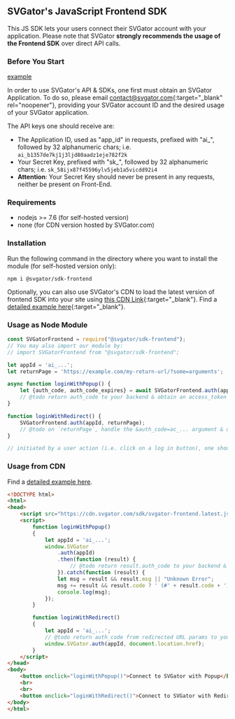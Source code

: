 ## SVGator's JavaScript Frontend SDK

This JS SDK lets your users connect their SVGator account with your application. Please note that SVGator **strongly recommends the usage of the Frontend SDK** over direct API calls.

### Before You Start
<a href="http://example.com" target="_blank">example</a>



In order to use SVGator's API & SDKs, one first must obtain an SVGator Application. To do so, please email [contact@svgator.com](mailto:contact@svgator.com?subject=SVGator%20Application%20Request&body=Dear%20Support%2C%0D%0A%0D%0AMy%20name%20is%20%5BJOHN%2FJANE%20DOE%5D%20from%20%5BCOMPANY%2C%20INC.%5D.%0D%0APlease%20add%20an%20SVGator%20application%20to%20my%20account%20of%20%5BEMAIL%40COMPANY.COM%5D%2C%20in%20order%20to%20offer%20my%20users%20to%20connect%20their%20SVGator%20accounts%20with%20my%20software.){:target="_blank" rel="noopener"}, providing your SVGator account ID and the desired usage of your SVGator application.

The API keys one should receive are:
- The Application ID, used as "app_id" in requests, prefixed with "ai_", followed by 32 alphanumeric chars; i.e. `ai_b1357de7kj1j3ljd80aadz1eje782f2k`  
- Your Secret Key, prefixed with "sk_", followed by 32 alphanumeric chars; i.e. `sk_58ijx87f45596ylv5jeb1a5vicdd92i4`
- **Attention**: Your Secret Key should never be present in any requests, neither be present on Front-End. 

### Requirements

- nodejs >= 7.6 (for self-hosted version)
- none (for CDN version hosted by SVGator.com)

### Installation

Run the following command in the directory where you want to install the module (for self-hosted version only):
```
npm i @svgator/sdk-frontend
```

Optionally, you can also use SVGator's CDN to load the latest version of frontend SDK into your site using [this CDN Link](https://cdn.svgator.com/sdk/svgator-frontend.latest.js){:target="_blank"}. Find a [detailed example here](./example.html){:target="_blank"}.

### Usage as Node Module

```js
const SVGatorFrontend = require("@svgator/sdk-frontend");
// You may also import our module by:
// import SVGatorFrontend from "@svgator/sdk-frontend";

let appId = 'ai_...';
let returnPage = 'https://example.com/my-return-url/?some=arguments';

async function loginWithPopup() {
    let {auth_code, auth_code_expires} = await SVGatorFrontend.auth(appId);
    // @todo return auth_code to your backend & obtain an access_token with it
}

function loginWithRedirect() {
    SVGatorFrontend.auth(appId, returnPage);
    // @todo on `returnPage`, handle the &auth_code=ac_... argument & obtain an access_token using it
}

// initiated by a user action (i.e. click on a log in button), one should call loginWithPopup() OR loginWithRedirect(), mapped to a 
```

### Usage from CDN
 Find a [detailed example here](./example.html).

```html
<!DOCTYPE html>
<html>
<head>
    <script src="https://cdn.svgator.com/sdk/svgator-frontend.latest.js"></script>
    <script>
        function loginWithPopup()
        {
            let appId = 'ai_...';
            window.SVGator
                .auth(appId)
                .then(function (result) {
                    // @todo return result.auth_code to your backend & obtain an access_token with it
                }).catch(function (result) {
                let msg = result && result.msg || "Unknown Error";
                msg += result && result.code ? ' (#' + result.code + ')' : '';
                console.log(msg);
            });
        }

        function loginWithRedirect()
        {
            let appId = 'ai_...';
            // @todo return auth_code from redirected URL params to your backend & obtain an access_token with it
            window.SVGator.auth(appId, document.location.href);
        }
    </script>
</head>
<body>
    <button onclick="loginWithPopup()">Connect to SVGator with Popup</button>
    <br>
    <br>
    <button onclick="loginWithRedirect()">Connect to SVGator with Redirect</button>    
</body>
</html>
```
